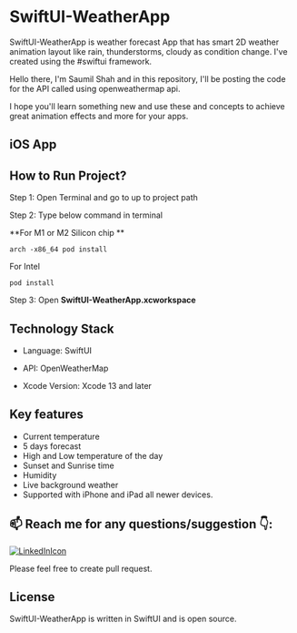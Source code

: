# SwiftUI-WeatherApp

SwiftUI-WeatherApp is  weather forecast App that has smart 2D weather animation layout like rain, thunderstorms, cloudy as condition change. I've created using the #swiftui framework.

Hello there, I'm Saumil Shah and in this repository, I'll be posting the code for the API called using openweathermap api.

I hope you'll learn something new and use these and concepts to achieve great animation effects and more for your apps.

## iOS App

## How to Run Project? 

Step 1: Open Terminal and go to up to project path 

Step 2: Type below command in terminal

**For M1 or M2 Silicon chip
**
```
arch -x86_64 pod install
```
For Intel 
```
pod install
```

Step 3: Open **SwiftUI-WeatherApp.xcworkspace**

## Technology Stack

- Language: SwiftUI

- API: OpenWeatherMap

- Xcode Version: Xcode 13 and later

## Key features

- Current temperature
- 5 days forecast
- High and Low temperature of the day
- Sunset and Sunrise time
- Humidity  
- Live background weather 
- Supported with iPhone and iPad all newer devices.


## 📫 Reach me for any questions/suggestion :point_down::
[![LinkedInIcon](https://user-images.githubusercontent.com/56787966/180372874-fd85a898-5750-4b51-a39d-bf552e321eb4.png)](https://www.linkedin.com/in/saumil-shah-b954b9101/)

Please feel free to create pull request.

## License

SwiftUI-WeatherApp is written in SwiftUI and is open source.
